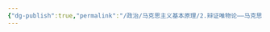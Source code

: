 ```yaml
---
{"dg-publish":true,"permalink":"/政治/马克思主义基本原理/2.辩证唯物论——马克思主义哲学/","tags":["马克思主义基本原理","马克思主义哲学/辩证唯物论","政治"]}
---
```


